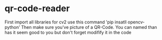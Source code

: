 # qr-code-reader
First import all libraries
for cv2 use this command 'pip insatll opencv-python'
Then make sure you've picture of a QR-Code. You can named than has it seem good to you but don't forget modifify it in the code
